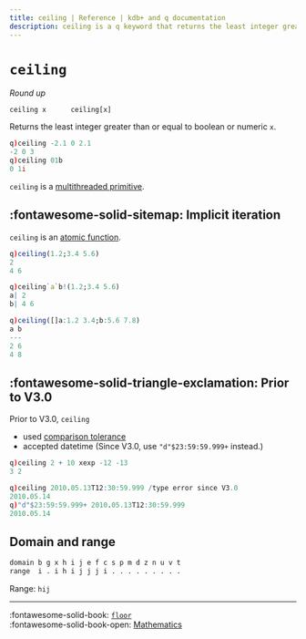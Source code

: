 ```yaml
---
title: ceiling | Reference | kdb+ and q documentation
description: ceiling is a q keyword that returns the least integer greater than its numeric argument.
---
```

# `ceiling`


_Round up_

```syntax
ceiling x      ceiling[x]
```

Returns the least integer greater than or equal to boolean or numeric `x`. 

```q
q)ceiling -2.1 0 2.1
-2 0 3
q)ceiling 01b
0 1i
```

`ceiling` is a [multithreaded primitive](../kb/mt-primitives.md).

## :fontawesome-solid-sitemap: Implicit iteration

`ceiling` is an [atomic function](../basics/atomic.md).

```q
q)ceiling(1.2;3.4 5.6)
2
4 6

q)ceiling`a`b!(1.2;3.4 5.6)
a| 2
b| 4 6

q)ceiling([]a:1.2 3.4;b:5.6 7.8)
a b
---
2 6
4 8
```


## :fontawesome-solid-triangle-exclamation: Prior to V3.0

Prior to V3.0, `ceiling` 

-    used [comparison tolerance](../basics/precision.md#comparison-tolerance)
-    accepted datetime (Since V3.0, use `"d"$23:59:59.999+` instead.)

```q
q)ceiling 2 + 10 xexp -12 -13
3 2

q)ceiling 2010.05.13T12:30:59.999 /type error since V3.0
2010.05.14
q)"d"$23:59:59.999+ 2010.05.13T12:30:59.999
2010.05.14
```


## Domain and range

```txt
domain b g x h i j e f c s p m d z n u v t
range  i . i h i j j j i . . . . . . . . .
```
Range: `hij`


----
:fontawesome-solid-book: 
[`floor`](floor.md) 
<br>
:fontawesome-solid-book-open: 
[Mathematics](../basics/math.md)
